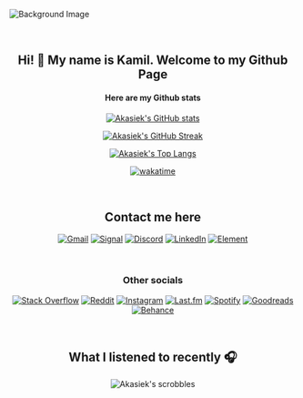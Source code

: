 

![Background Image](https://i.imgur.com/SJEt58k.png "Profile banner")

<br/>

<div align="center">

  ## Hi! 👋 My name is Kamil. Welcome to my Github Page

  #### Here are my Github stats 
  
  [![Akasiek's GitHub stats](https://github-readme-stats.vercel.app/api?username=Akasiek&show_icons=true&theme=shades-of-purple&hide_border=true&border_radius=10)](https://github.com/anuraghazra/github-readme-stats)
  
  [![Akasiek's GitHub Streak](https://github-readme-streak-stats.herokuapp.com/?user=DenverCoder1&theme=shades-of-purple&hide_border=true&border_radius=10)](https://git.io/streak-stats)
  
  [![Akasiek's Top Langs](https://github-readme-stats.vercel.app/api/top-langs/?username=Akasiek&layout=compact&theme=shades-of-purple&hide_border=true)](https://github.com/anuraghazra/github-readme-stats)
  
  [![wakatime](https://wakatime.com/badge/user/71e39523-089b-449e-a9a7-4a22c5fccb78.svg?style=for-the-badge)](https://wakatime.com/@71e39523-089b-449e-a9a7-4a22c5fccb78)
  

  <br>
  
  ## Contact me here
  
  [![Gmail](https://img.shields.io/badge/Gmail-D14836?style=for-the-badge&logo=gmail&logoColor=white)](mailto:kpomykala2002@gmail.com)
  [![Signal](https://img.shields.io/badge/Signal-%23039BE5.svg?&style=for-the-badge&logo=Signal&logoColor=white)](https://signal.me/#p/+48690076456)
  [![Discord](https://img.shields.io/badge/Discord-5865F2?style=for-the-badge&logo=discord&logoColor=white)](https://discordapp.com/users/202501503280349184)
  [![LinkedIn](https://img.shields.io/badge/LinkedIn-0077B5?style=for-the-badge&logo=linkedin&logoColor=white)](https://www.linkedin.com/in/kamil-pomykala/)
  [![Element](https://img.shields.io/badge/Element-0DBD8B?style=for-the-badge&logo=element&logoColor=white)](https://matrix.to/#/@akasiek:matrix.org)
  
  <br>
  
  ### Other socials
  
  [![Stack Overflow](https://img.shields.io/badge/Stack_Overflow-FE7A16?style=for-the-badge&logo=stack-overflow&logoColor=white)](https://stackoverflow.com/users/9027746/akasiek)
  [![Reddit](https://img.shields.io/badge/Reddit-FF4500?style=for-the-badge&logo=reddit&logoColor=white)](https://www.reddit.com/user/Akasiek)
  [![Instagram](https://img.shields.io/badge/Instagram-E4405F?style=for-the-badge&logo=instagram&logoColor=white)](https://www.instagram.com/dziwnykamil/)
  [![Last.fm](https://img.shields.io/badge/last.fm-D51007?style=for-the-badge&logo=last.fm&logoColor=white)](https://www.last.fm/pl/user/Akasiek)
  [![Spotify](https://img.shields.io/badge/Spotify-1ED760?&style=for-the-badge&logo=spotify&logoColor=white)](https://open.spotify.com/user/11142835209?si=c5abc0a653e74fed)
  [![Goodreads](https://img.shields.io/badge/Goodreads-372213?style=for-the-badge&logo=goodreads&logoColor=white)](https://www.goodreads.com/user/show/85587976-kamil-pomyka-a)
  [![Behance](https://img.shields.io/badge/-Behance-blue?style=for-the-badge&logo=behance&logoColor=white)](https://www.behance.net/akasiek9993ed2)
  
  <br>
  
  ## What I listened to recently 🎧
  
  ![Akasiek's scrobbles](https://lastfm-recently-played.vercel.app/api?user=Akasiek)

</div>
